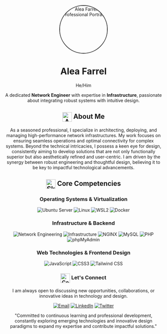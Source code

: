 <div align="center">
<img src="https://www.google.com/url?sa=E&source=gmail&q=https://i.imgur.com/2s3D4QY.png" alt="Alea Farrel Professional Portrait" width="150" style="border-radius: 50%; border: 2px solid #333;">
<h1>Alea Farrel</h1>
<p>He/Him</p>
<p>A dedicated <strong>Network Engineer</strong> with expertise in <strong>Infrastructure</strong>, passionate about integrating robust systems with intuitive design.</p>
</div>

<div align="center">
<h2><img src="https://www.google.com/url?sa=E&source=gmail&q=https://i.imgur.com/tC5fT4e.png" alt="About Me Icon" width="30" style="vertical-align: middle;"> About Me</h2>
<p>
As a seasoned professional, I specialize in architecting, deploying, and managing high-performance network infrastructures. My work focuses on ensuring seamless operations and optimal connectivity for complex systems. Beyond the technical intricacies, I possess a keen eye for design, consistently aiming to develop solutions that are not only functionally superior but also aesthetically refined and user-centric. I am driven by the synergy between robust engineering and thoughtful design, believing it to be key to impactful technological advancements.
</p>
</div>

<div align="center">
<h2><img src="https://www.google.com/url?sa=E&source=gmail&q=https://i.imgur.com/eBwF7Kq.png" alt="Skills Icon" width="30" style="vertical-align: middle;"> Core Competencies</h2>

<h3>Operating Systems & Virtualization</h3>
<p>
<img src="https://www.google.com/search?q=https://img.shields.io/badge/Ubuntu%2520Server-E95420%3Fstyle%3Dfor-the-badge%26logo%3Dubuntu%26logoColor%3Dwhite" alt="Ubuntu Server">
<img src="https://img.shields.io/badge/Linux-FCC624?style=for-the-badge&logo=linux&logoColor=black" alt="Linux">
<img src="https://www.google.com/search?q=https://img.shields.io/badge/WSL%25202-0498F1%3Fstyle%3Dfor-the-badge%26logo%3Dmicrosoft-windows%26logoColor%3Dwhite" alt="WSL2">
<img src="https://www.google.com/search?q=https://img.shields.io/badge/Docker-2496ED%3Fstyle%3Dfor-the-badge%26logo%3Ddocker%26logoColor%3Dwhite" alt="Docker">
</p>

<h3>Infrastructure & Backend</h3>
<p>
<img src="https://www.google.com/search?q=https://img.shields.io/badge/Network%2520Engineering-007ACC%3Fstyle%3Dfor-the-badge%26logo%3Dcisco%26logoColor%3Dwhite" alt="Network Engineering">
<img src="https://www.google.com/search?q=https://img.shields.io/badge/Infrastructure-4B7593%3Fstyle%3Dfor-the-badge%26logo%3Dterraform%26logoColor%3Dwhite" alt="Infrastructure">
<img src="https://img.shields.io/badge/NGINX-009639?style=for-the-badge&logo=nginx&logoColor=white" alt="NGINX">
<img src="https://img.shields.io/badge/MySQL-4479A1?style=for-the-badge&logo=mysql&logoColor=white" alt="MySQL">
<img src="https://www.google.com/search?q=https://img.shields.io/badge/PHP-777BB4%3Fstyle%3Dfor-the-badge%26logo%3Dphp%26logoColor%3Dwhite" alt="PHP">
<img src="https://www.google.com/search?q=https://img.shields.io/badge/phpMyAdmin-6C78AE%3Fstyle%3Dfor-the-badge%26logo%3Dphpmyadmin%26logoColor%3Dwhite" alt="phpMyAdmin">
</p>

<h3>Web Technologies & Frontend Design</h3>
<p>
<img src="https://www.google.com/search?q=https://img.shields.io/badge/JavaScript-F7DF1E%3Fstyle%3Dfor-the-badge%26logo%3Djavascript%26logoColor%3Dblack" alt="JavaScript">
<img src="https://www.google.com/search?q=https://img.shields.io/badge/CSS3-1572B6%3Fstyle%3Dfor-the-badge%26logo%3Dcss3%26logoColor%3Dwhite" alt="CSS3">
<img src="https://www.google.com/search?q=https://img.shields.io/badge/Tailwind_CSS-06B6D4%3Fstyle%3Dfor-the-badge%26logo%3Dtailwind-css%26logoColor%3Dwhite" alt="Tailwind CSS">
</p>
</div>

<div align="center">
<h3><img src="https://www.google.com/url?sa=E&source=gmail&q=https://i.imgur.com/J3Z3Z3z.png" alt="Contact Icon" width="30" style="vertical-align: middle;"> Let's Connect</h3>
<p>
I am always open to discussing new opportunities, collaborations, or innovative ideas in technology and design.
</p>

<p>
<a href="mailto:your.email@example.com"><img src="https://www.google.com/search?q=https://img.shields.io/badge/Email-D14836%3Fstyle%3Dfor-the-badge%26logo%3Dgmail%26logoColor%3Dwhite" alt="Email"></a>
<a href="https://www.google.com/search?q=https://linkedin.com/in/your_linkedin_profile"><img src="https://www.google.com/search?q=https://img.shields.io/badge/LinkedIn-0A66C2%3Fstyle%3Dfor-the-badge%26logo%3Dlinkedin%26logoColor%3Dwhite" alt="LinkedIn"></a>
<a href="https://www.google.com/search?q=https://twitter.com/your_twitter_handle"><img src="https://www.google.com/search?q=https://img.shields.io/badge/Twitter-1DA1F2%3Fstyle%3Dfor-the-badge%26logo%3Dtwitter%26logoColor%3Dwhite" alt="Twitter"></a>
</p>
</div>

<div align="center">
<p>
"Committed to continuous learning and professional development, constantly exploring emerging technologies and innovative design paradigms to expand my expertise and contribute impactful solutions."
</p>
</div>